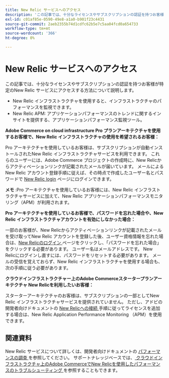 ```yaml
---
title: New Relic サービスへのアクセス
description: 'この記事では、十分なライセンスやサブスクリプションの認証を持つお客様が特定のNew Relic サービスにアクセスする方法について説明します。'
exl-id: c01af85e-0590-49e8-a1a0-b901f23c4431
source-git-commit: 2aeb2355b74d1cdfc62b5e7c5aa04fcd0a654733
workflow-type: tm+mt
source-wordcount: '366'
ht-degree: 0%

---
```


# New Relic サービスへのアクセス

この記事では、十分なライセンスやサブスクリプションの認証を持つお客様が特定のNew Relic サービスにアクセスする方法について説明します。

* New Relic インフラストラクチャを使用すると、インフラストラクチャのパフォーマンスを監視できます。
* New Relic APM: アプリケーションパフォーマンスのトレンドに関するインサイトを提供する、アプリケーションパフォーマンス監視ツール。

**Adobe Commerce on cloud infrastructure Pro プランアーキテクチャを使用するお客様で、New Relic インフラストラクチャの使用を希望されるお客様：**

Pro アーキテクチャを使用しているお客様は、サブスクリプションが自動インストールされたNew Relic インフラストラクチャサービスを利用できます。 これらのユーザーには、Adobe Commerce プロジェクトの作成時に、New Relicからアクティベーションリンクが記載されたメールが届いています。 メールによるNew Relic アカウント登録手順に従えば、その時点で作成したユーザー名とパスワードで [New Relic login](https://login.newrelic.com/login) ページにログインできます。

**メモ** :Pro アーキテクチャを使用しているお客様には、New Relic インフラストラクチャサービスに加えて、New Relic アプリケーションパフォーマンスモニタリング（APM）が利用されます。

**Pro アーキテクチャを使用しているお客様で、パスワードを忘れた場合や、New Relic インフラストラクチャアカウントを有効にしなかった場合：**

一部のお客様が、New Relicからアクティベーションリンクが記載されたメールを受け取ってNew Relic アカウントを登録した後、ユーザー資格情報を忘れた場合は、[New Relicのログイン ](https://login.newrelic.com/login) ページをクリックし、「パスワードを忘れた場合」をクリックする必要があります。 ユーザー名はメールアドレスです。 New Relicにログインし直すには、パスワードをリセットする必要があります。 メールの受信を覚えておらず、New Relic インフラストラクチャを使用する場合も、次の手順に従う必要があります。

**クラウドインフラストラクチャー上のAdobe Commerceスタータープランアーキテクチャ New Relicを利用したいお客様：**

スターターアーキテクチャのお客様は、サブスクリプションの一部としてNew Relic インフラストラクチャサービスを提供されていません。 ただし、アドビの開発者向けドキュメントの [New Relicへの接続 ](https://experienceleague.adobe.com/en/docs/commerce-cloud-service/user-guide/monitor/new-relic/new-relic-service) 手順に従ってライセンスを追加する場合は、New Relic Application Performance Monitoring （APM）を使用できます。

## 関連資料

New Relic サービスについて詳しくは、開発者向けドキュメントの [ パフォーマンスの調査 ](https://experienceleague.adobe.com/en/docs/commerce-cloud-service/user-guide/monitor/new-relic/new-relic-service) を参照してください。 サポートナレッジベースでは、[ クラウドインフラストラクチャ上のAdobe CommerceでNew Relicを使用したパフォーマンスのトラブルシューティング ](/help/troubleshooting/miscellaneous/troubleshoot-performance-using-new-relic-on-magento-commerce.md) を参照することもできます。
